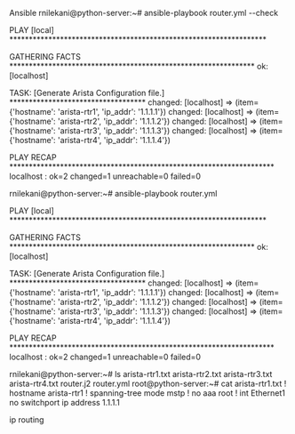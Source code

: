Ansible
rnilekani@python-server:~# ansible-playbook router.yml --check 

PLAY [local] ****************************************************************** 

GATHERING FACTS *************************************************************** 
ok: [localhost]

TASK: [Generate Arista Configuration file.] *********************************** 
changed: [localhost] => (item={'hostname': 'arista-rtr1', 'ip_addr': '1.1.1.1'})
changed: [localhost] => (item={'hostname': 'arista-rtr2', 'ip_addr': '1.1.1.2'})
changed: [localhost] => (item={'hostname': 'arista-rtr3', 'ip_addr': '1.1.1.3'})
changed: [localhost] => (item={'hostname': 'arista-rtr4', 'ip_addr': '1.1.1.4'})

PLAY RECAP ******************************************************************** 
localhost                  : ok=2    changed=1    unreachable=0    failed=0   

rnilekani@python-server:~# ansible-playbook router.yml

PLAY [local] ****************************************************************** 

GATHERING FACTS *************************************************************** 
ok: [localhost]

TASK: [Generate Arista Configuration file.] *********************************** 
changed: [localhost] => (item={'hostname': 'arista-rtr1', 'ip_addr': '1.1.1.1'})
changed: [localhost] => (item={'hostname': 'arista-rtr2', 'ip_addr': '1.1.1.2'})
changed: [localhost] => (item={'hostname': 'arista-rtr3', 'ip_addr': '1.1.1.3'})
changed: [localhost] => (item={'hostname': 'arista-rtr4', 'ip_addr': '1.1.1.4'})

PLAY RECAP ******************************************************************** 
localhost                  : ok=2    changed=1    unreachable=0    failed=0   

rnilekani@python-server:~# ls
arista-rtr1.txt  arista-rtr2.txt  arista-rtr3.txt  arista-rtr4.txt  router.j2  router.yml
root@python-server:~# cat arista-rtr1.txt
!
hostname arista-rtr1
!
spanning-tree mode mstp
!
no aaa root
!
int Ethernet1
 no switchport
 ip address 1.1.1.1

ip routing






